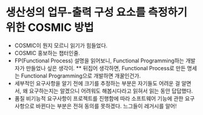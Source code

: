 # 생산성의 업무-출력 구성 요소를 측정하기 위한 COSMIC 방법

* COSMIC이 뭔지 모르니 읽기가 힘들었다.
* COSMIC 홍보하는 챕터인줄.
* FP(Functional Process) 설명을 읽어보니, Functional Programming하는 개발자가 만들었나 싶은 생각이.
  ** 뒤집어 생각하면, Functional Process로 만든 명세는 Functional Programming으로 개발하면 개꿀인건가.
* 세부적인 요구사항을 알기 전에 크기를 추정하는 부분은 자기들도 어려운 걸 알면서, 왜 요구하는지는 알겠으니 어려워도 해봅시다라고 읽혀서 읽는 동안 답답했다.
* 품질 비기능적 요구사항이 프로젝트를 진행함에 따라 소프트웨어 기능에 관한 요구사항으로 바뀐다는 부분은 전혀 동의를 못하겠다. 느그들이 레거시를 알어!
